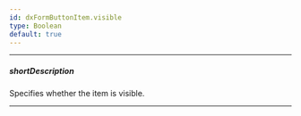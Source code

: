 ```yaml
---
id: dxFormButtonItem.visible
type: Boolean
default: true
---
```

---
##### shortDescription
Specifies whether the item is visible.

---
